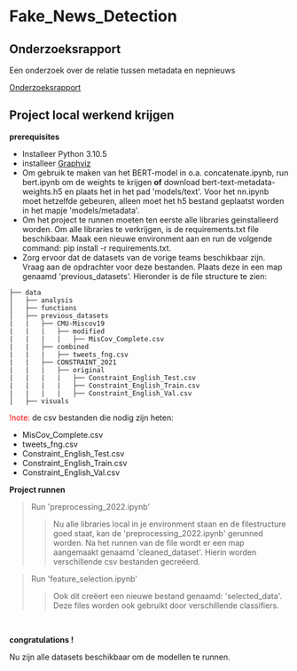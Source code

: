 # Fake_News_Detection

## Onderzoeksrapport
Een onderzoek over de relatie tussen metadata en nepnieuws

[Onderzoeksrapport](https://docs.google.com/document/d/1p_0LL0oiC-zCGx--G1a6unonNnChmGRcjt1PUfZCMbg/edit#)

## Project local werkend krijgen

**prerequisites**
- Installeer Python 3.10.5
- installeer [Graphviz](https://graphviz.gitlab.io/download/)
- Om gebruik te maken van het BERT-model in o.a. concatenate.ipynb, run bert.ipynb om de weights te krijgen <strong>of</strong> download bert-text-metadata-weights.h5 en plaats het in het pad 'models/text'. Voor het nn.ipynb moet hetzelfde gebeuren, alleen moet het h5 bestand geplaatst worden in het mapje 'models/metadata'. 
- Om het project te runnen moeten ten eerste alle libraries geinstalleerd worden. Om alle libraries te verkrijgen, is de requirements.txt file beschikbaar. Maak een nieuwe environment aan en run de volgende command: pip install -r requirements.txt. 
- Zorg ervoor dat de datasets van de vorige teams beschikbaar zijn. Vraag aan de opdrachter voor deze bestanden. Plaats deze in een map genaamd 'previous_datasets'. Hieronder is de file structure te zien:

```
├── data
│   ├── analysis
│   ├── functions
│   ├── previous_datasets
|   |   ├── CMU-Miscov19
|   |   |   ├── modified
|   |   |   |   ├── MisCov_Complete.csv
|   |   ├── combined
|   |   |   ├── tweets_fng.csv
|   |   ├── CONSTRAINT_2021
|   |   |   ├── original
|   |   |   |   ├── Constraint_English_Test.csv
|   |   |   |   ├── Constraint_English_Train.csv
|   |   |   |   ├── Constraint_English_Val.csv
│   ├── visuals
```

<span style="color:red">!note:</span> de csv bestanden die nodig zijn heten:
- MisCov_Complete.csv
- tweets_fng.csv
- Constraint_English_Test.csv
- Constraint_English_Train.csv
- Constraint_English_Val.csv

**Project runnen**
> Run 'preprocessing_2022.ipynb'
>> Nu alle libraries local in je environment staan en de filestructure goed staat, kan de 'preprocessing_2022.ipynb' gerunned worden. Na het runnen van de file wordt er een map aangemaakt genaamd 'cleaned_dataset'. Hierin worden verschillende csv bestanden gecreëerd.
 
> Run 'feature_selection.ipynb'
>> Ook dit creëert een nieuwe bestand genaamd: 'selected_data'. Deze files worden ook gebruikt door verschillende classifiers.

<br>

**congratulations !**

Nu zijn alle datasets beschikbaar om de modellen te runnen. 






